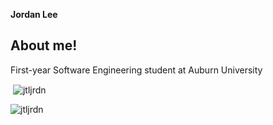 **Jordan Lee**

## About me!

First-year Software Engineering student at Auburn University


<p>&nbsp;<img align="center" src="https://github-readme-stats.vercel.app/api?username=jtljrdn&show_icons=true&theme=github_dark&locale=en" alt="jtljrdn" /></p>
<p><img align="left" src="https://github-readme-stats.vercel.app/api/top-langs?username=jtljrdn&show_icons=true&theme=github_dark&locale=en&layout=compact" alt="jtljrdn" /></p>
